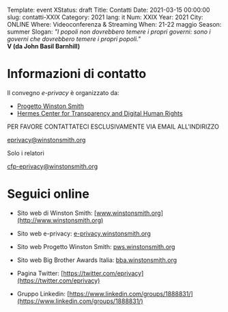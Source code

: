 Template: event
XStatus: draft
Title: Contatti
Date: 2021-03-15 00:00:00
slug: contatti-XXIX
Category: 2021
lang: it
Num: XXIX
Year: 2021
City: ONLINE
Where: Videoconferenza & Streaming
When: 21-22 maggio
Season: summer
Slogan: <i>"I popoli non dovrebbero temere i propri governi: sono i governi che dovrebbero temere i propri popoli."</i><br/><b>V (da John Basil Barnhill)</b>

# Informazioni di contatto

Il convegno *e-privacy* è organizzato da:

- [Progetto Winston Smith](http://pws.winstonsmith.org)
- [Hermes Center for Transparency and Digital Human Rights](http://hermescenter.org)

PER FAVORE CONTATTATECI ESCLUSIVAMENTE VIA EMAIL ALL'INDIRIZZO

[eprivacy@winstonsmith.org](mailto:eprivacy@winstonsmith.org)

Solo i relatori

[cfp-eprivacy@winstonsmith.org](mailto:cfp-eprivacy@winstonsmith.org)



# Seguici online

- Sito web di Winston Smith: [www.winstonsmith.org](http://www.winstonsmith.org)

- Sito web e-privacy: [e-privacy.winstonsmith.org](http://e-privacy.winstonsmith.org)

- Sito web Progetto Winston Smith: [pws.winstonsmith.org](http://pws.winstonsmith.org)

- Sito web Big Brother Awards Italia: [bba.winstonsmith.org](http://bba.winstonsmith.org)

<!-- - Pagina Facebook: [www.facebook.com/events/120596381605441](http://www.facebook.com/events/120596381605441) -->

- Pagina Twitter: [https://twitter.com/eprivacy](https://twitter.com/eprivacy)

- Gruppo Linkedin: [https://www.linkedin.com/groups/1888831/](https://www.linkedin.com/groups/1888831/)
